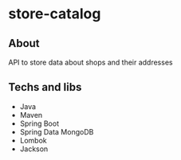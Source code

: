 # store-catalog

## About
API to store data about shops and their addresses

## Techs and libs
- Java
- Maven
- Spring Boot
- Spring Data MongoDB
- Lombok
- Jackson
